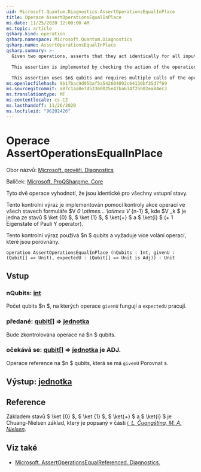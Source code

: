 ```yaml
---
uid: Microsoft.Quantum.Diagnostics.AssertOperationsEqualInPlace
title: Operace AssertOperationsEqualInPlace
ms.date: 11/25/2020 12:00:00 AM
ms.topic: article
qsharp.kind: operation
qsharp.namespace: Microsoft.Quantum.Diagnostics
qsharp.name: AssertOperationsEqualInPlace
qsharp.summary: >-
  Given two operations, asserts that they act identically for all input states.

  This assertion is implemented by checking the action of the operations on all states of the form $V_0 \otimes ... \otimes V_{n-1}$, where $V_k$ is one of the states $\ket{0}$, $\ket{1}$, $\ket{+}$ and $\ket{i}$ (+1 eigenstate of Pauli Y operator).

  This assertion uses $n$ qubits and requires multiple calls of the operations being compared.
ms.openlocfilehash: 9b17bac9d95baf5a542604892c64130bf35d7f69
ms.sourcegitcommit: a87c1aa8e7453360025e47ba614f25b02ea84ec3
ms.translationtype: MT
ms.contentlocale: cs-CZ
ms.lasthandoff: 11/26/2020
ms.locfileid: "96202426"
---
```

# <a name="assertoperationsequalinplace-operation"></a>Operace AssertOperationsEqualInPlace

Obor názvů: [Microsoft. prověří. Diagnostics](xref:Microsoft.Quantum.Diagnostics)

Balíček: [Microsoft. ProQSharpme. Core](https://nuget.org/packages/Microsoft.Quantum.QSharp.Core)


Tyto dvě operace vyhodnotí, že jsou identické pro všechny vstupní stavy.

Tento kontrolní výraz je implementován pomocí kontroly akce operací ve všech stavech formuláře $V _0 \otimes... \otimes V_ {n-1} $, kde $V _k $ je jedna ze stavů $ \ket {0} $, $ \ket {1} $, $ \ket{+} $ a $ \ket{i} $ (+ 1 Eigenstate of Pauli Y operator).

Tento kontrolní výraz používá $n $ qubits a vyžaduje více volání operací, které jsou porovnány.

```qsharp
operation AssertOperationsEqualInPlace (nQubits : Int, givenU : (Qubit[] => Unit), expectedU : (Qubit[] => Unit is Adj)) : Unit
```


## <a name="input"></a>Vstup

### <a name="nqubits--int"></a>nQubits: [int](xref:microsoft.quantum.lang-ref.int)

Počet qubits $n $, na kterých operace `givenU` fungují a `expectedU` pracují.


### <a name="givenu--qubit--unit"></a>předané: [qubit](xref:microsoft.quantum.lang-ref.qubit)[] => [jednotka](xref:microsoft.quantum.lang-ref.unit) 

Bude zkontrolována operace na $n $ qubits.


### <a name="expectedu--qubit--unit--is-adj"></a>očekává se: [qubit](xref:microsoft.quantum.lang-ref.qubit)[] => [jednotka](xref:microsoft.quantum.lang-ref.unit)  je ADJ.

Operace reference na $n $ qubits, která se má `givenU` Porovnat s.



## <a name="output--unit"></a>Výstup: [jednotka](xref:microsoft.quantum.lang-ref.unit)



## <a name="references"></a>Reference

Základem stavů $ \ket {0} $, $ \ket {1} $, $ \ket{+} $ a $ \ket{i} $ je Chuang-Nielsen základ, který je popsaný v části [ *i. L. Čuangština, M. A. Nielsen*](https://arxiv.org/abs/quant-ph/9610001).

## <a name="see-also"></a>Viz také

- [Microsoft. AssertOperationsEqualReferenced. Diagnostics.](xref:Microsoft.Quantum.Diagnostics.AssertOperationsEqualReferenced)